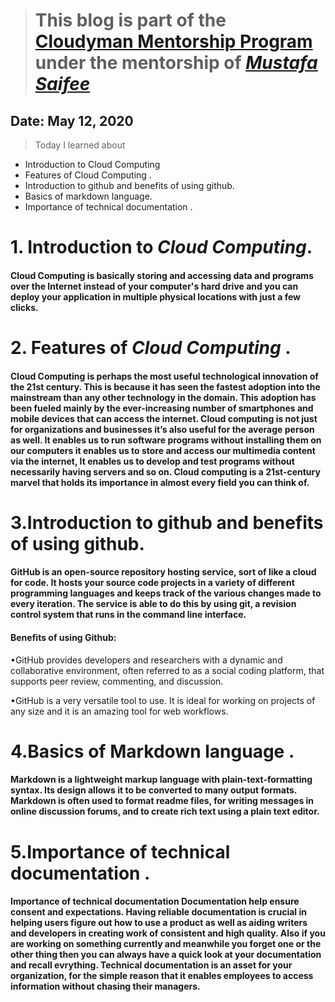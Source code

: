 > # This blog is part of the **[Cloudyman Mentorship Program](https://t.co/78sRvCvYiO?amp=1)** under the mentorship of *[Mustafa Saifee](https://www.linkedin.com/in/saifeemustafaq/)*

## Date: May 12, 2020
 > Today I learned about 
- Introduction to Cloud Computing 
- Features of Cloud Computing .
- Introduction to github and benefits of using github.
- Basics of markdown language.
- Importance of technical documentation .
# 1. Introduction to *Cloud Computing*.

#### Cloud Computing is basically storing and accessing data and programs over the Internet instead of your computer's hard drive and you can deploy your application in multiple physical locations with just a few clicks.

#  2. Features of *Cloud Computing* .
#### Cloud Computing is perhaps the most useful technological innovation of the 21st century. This is because it has seen the fastest adoption into the mainstream than any other technology in the domain. This adoption has been fueled mainly by the ever-increasing number of smartphones and mobile devices that can access the internet. Cloud computing is not just for organizations and businesses it’s also useful for the average person as well. It enables us to run software programs without installing them on our computers it enables us to store and access our multimedia content via the internet, It enables us to develop and test programs without necessarily having servers and so on. Cloud computing is a 21st-century marvel that holds its importance in almost every field you can think of.

# 3.Introduction to github and benefits of using github.
#### GitHub is an open-source repository hosting service, sort of like a cloud for code. It hosts your source code projects in a variety of different programming languages and keeps track of the various changes made to every iteration. The service is able to do this by using git, a revision control system that runs in the command line interface.
#### Benefits of using Github:

•GitHub provides developers and researchers with a dynamic and collaborative environment, often referred to as a social coding platform, that supports peer review, commenting, and discussion.

•GitHub is a very versatile tool to use. It is ideal for working on projects of any size and it is an amazing tool for web workflows.

# 4.Basics of Markdown language .
#### Markdown is a lightweight markup language with plain-text-formatting syntax. Its design allows it to be converted to many output formats. Markdown is often used to format readme files, for writing messages in online discussion forums, and to create rich text using a plain text editor. 

# 5.Importance of technical documentation .
#### Importance of technical documentation Documentation help ensure consent and expectations. Having reliable documentation is crucial in helping users figure out how to use a product as well as aiding writers and developers in creating work of consistent and high quality. Also if you are working on something currently and meanwhile you forget one or the other thing then you can always have a quick look at your documentation and recall evrything. Technical documentation is an asset for your organization, for the simple reason that it enables employees to access information without chasing their managers.
